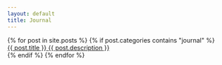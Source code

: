 ```yaml
---
layout: default
title: Journal
---
```


<section class="entries">
  {% for post in site.posts %}
    {% if post.categories contains "journal" %}
      <section class="entry">
        <a class="link" href="{{ post.url }}" style="background-image: url('/assets/img/thumbnails/{{ post.thumbnail }}')" >
          <span class="title">{{ post.title }}</span>
          <span class="description">{{ post.description }}</span>
        </a>
      </section>
    {% endif %}
  {% endfor %}
</section>
